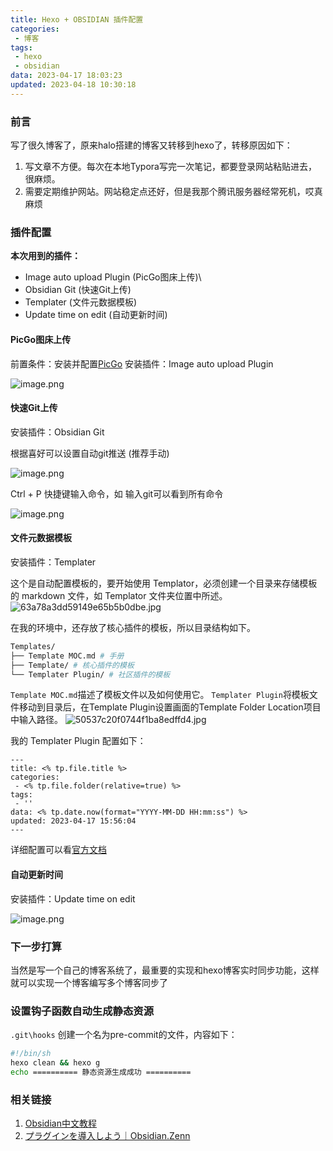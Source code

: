 ```yaml
---
title: Hexo + OBSIDIAN 插件配置
categories:
 - 博客
tags:
 - hexo
 - obsidian
data: 2023-04-17 18:03:23
updated: 2023-04-18 10:30:18
---
```


### 前言

写了很久博客了，原来halo搭建的博客又转移到hexo了，转移原因如下：
1. 写文章不方便。每次在本地Typora写完一次笔记，都要登录网站粘贴进去， 很麻烦。
2. 需要定期维护网站。网站稳定点还好，但是我那个腾讯服务器经常死机，哎真麻烦

### 插件配置

**本次用到的插件：**
* Image auto upload Plugin (PicGo图床上传)\
* Obsidian Git (快速Git上传)
* Templater (文件元数据模板)
* Update time on edit (自动更新时间)

#### PicGo图床上传

前置条件：安装并配置[PicGo](https://github.com/Molunerfinn/PicGo)
安装插件：Image auto upload Plugin

![image.png](https://wrxinyue.oss-cn-hongkong.aliyuncs.com/img/20230417184305.png)

#### 快速Git上传

安装插件：Obsidian Git

根据喜好可以设置自动git推送 (推荐手动)

![image.png](https://wrxinyue.oss-cn-hongkong.aliyuncs.com/img/20230417184729.png)


Ctrl + P 快捷键输入命令，如 输入git可以看到所有命令

![image.png](https://wrxinyue.oss-cn-hongkong.aliyuncs.com/img/20230417191104.png)



#### 文件元数据模板

安装插件：Templater

这个是自动配置模板的，要开始使用 Templator，必须创建一个目录来存储模板的 markdown 文件，如 Templator 文件夹位置中所述。
![63a78a3dd59149e65b5b0dbe.jpg](https://wrxinyue.oss-cn-hongkong.aliyuncs.com/img/63a78a3dd59149e65b5b0dbe.jpg)

在我的环境中，还存放了核心插件的模板，所以目录结构如下。

```bash
Templates/
├── Template MOC.md # 手册
├── Template/ # 核心插件的模板
└── Templater Plugin/ # 社区插件的模板
```

`Template MOC.md`描述了模板文件以及如何使用它。 `Templater Plugin`将模板文件移动到目录后，在Template Plugin设置画面的Template Folder Location项目中输入路径。
![50537c20f0744f1ba8edffd4.jpg](https://wrxinyue.oss-cn-hongkong.aliyuncs.com/img/50537c20f0744f1ba8edffd4.jpg)

我的 Templater Plugin 配置如下：

```
---
title: <% tp.file.title %>
categories:
 - <% tp.file.folder(relative=true) %>
tags:
 - ''
data: <% tp.date.now(format="YYYY-MM-DD HH:mm:ss") %>
updated: 2023-04-17 15:56:04
---
```

详细配置可以看[官方文档](https://silentvoid13.github.io/Templater/introduction.html)

#### 自动更新时间

安装插件：Update time on edit

![image.png](https://wrxinyue.oss-cn-hongkong.aliyuncs.com/img/20230417190820.png)



### 下一步打算

当然是写一个自己的博客系统了，最重要的实现和hexo博客实时同步功能，这样就可以实现一个博客编写多个博客同步了


### 设置钩子函数自动生成静态资源

`.git\hooks` 创建一个名为pre-commit的文件，内容如下：

```bash
#!/bin/sh
hexo clean && hexo g
echo ========== 静态资源生成成功 ==========
```

### 相关链接

1. [Obsidian中文教程](https://publish.obsidian.md/chinesehelp/)
2. [プラグインを導入しよう｜Obsidian.Zenn](https://zenn.dev/estra/books/obsidian-dot-zenn/viewer/a-oz-add-plugins)